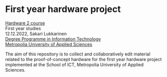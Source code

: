 # First year hardware project
[Hardware 2 course](https://opinto-opas.metropolia.fi/88094/en/67/70331/3130/0/62412)<br>
First year studies<br>
12.12.2022, Sakari Lukkarinen<br>
[Degree Programme in Information Technology](https://www.metropolia.fi/en/academics/bachelors-degrees/information-technology)<br>
[Metropolia University of Applied Sciences](https://www.metropolia.fi/en)

The aim of this repository is to collect and collaboratively edit material related to the proof-of-concept hardware for the first year hardware project implemented at the School of ICT, Metropolia University of Applied Sciences.
